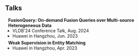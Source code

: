 ## Talks

<h4 style="margin:0 10px 0;">FusionQuery: On-demand Fusion Queries over Multi-source Heterogeneous Data</h4>

<ul style="margin:0 0 5px;">
  <li><autocolor>VLDB'24 Conference Talk, Aug. 2024</autocolor></a></li>
  <li><autocolor>Huawei in Hangzhou, Jun. 2023</autocolor></a></li>
</ul>

<h4 style="margin:0 10px 0;">Weak Supervision in Entity Matching</h4>

<ul style="margin:0 0 20px;">
  <li><autocolor>Huawei in Hangzhou, Apr. 2023</autocolor></a></li>
</ul>